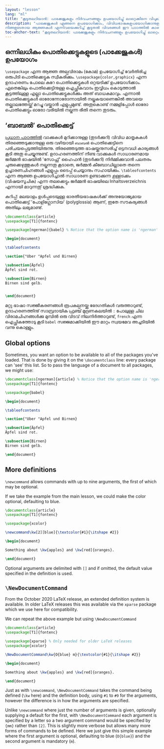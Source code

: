 ```yaml
---
layout: "lesson"
lang: "ml"
title: "കൂടുതലറിയാൻ: പാക്കേജുകളും നിർവചനങ്ങളും ഉപയോഗിച്ചു് ലാറ്റെക്കിനെ വിപുലീകരിക്കൽ"
description: "പാക്കേജുകൾ എങ്ങനെ ഉപയോഗിക്കാം, വിവിധഭാഷകളുപയോഗിക്കാനുള്ള ബാബൽ പാക്കേജ്,
നിങ്ങളുടേതായ ആജ്ഞകൾ എന്നിവയെക്കുറിച്ച് കൂടുതൽ വിവരങ്ങൾ ഈ പാഠത്തിൽ കാണാം."
toc-anchor-text: "കൂടുതലറിയാൻ: പാക്കേജുകളും നിർവചനങ്ങളും ഉപയോഗിച്ചു് ലാറ്റെക്കിനെ വിപുലീകരിക്കൽ"
---
```


## ഒന്നിലധികം പൊതിക്കെട്ടുകളുടെ (പാക്കേജുകൾ) ഉപയോഗം

`\usepackage` എന്ന ആജ്ഞ അല്പവിരാമം (കോമ) ഉപയോഗിച്ച് വേര്‍തിരിച്ച ഒരുപിടി പൊതിക്കെട്ടുക സ്വീകരിക്കും.
`\usepackage{color,graphicx}` എന്ന ഉദാഹരണം പോലെ കുറേ പൊതിക്കെട്ടുകൾ ഒറ്റയടിക്ക് ഉപയോഗിക്കാം.
ഏതെങ്കിലും പൊതിക്കെട്ടിനുള്ള ഐച്ഛികവാദം ഇവ്വിധം കൊടുത്താൽ കൂട്ടത്തിലുള്ള എല്ലാ പൊതിക്കെട്ടുകള്‍ക്കും അത് ബാധകമാവും.
എന്നാൽ പൊതിക്കെട്ടുകൾ ഓരോന്നോരോന്നായിൽ നല്കുകയാണെങ്കിൽ അവയെ തല്ക്കാലത്തേയ്ക്ക് മറച്ചു വയ്ക്കാൻ എളുപ്പമുണ്ട്.
അതുകൊണ്ട് നമ്മളിപ്പോൾ ഓരോ പൊതിക്കെട്ടും ഓരോ വരിയിൽ നല്കുന്ന രീതി തന്നെ തുടരും.

## ‘ബാബൽ’ പൊതിക്കെട്ട്

[പ്രധാന പാഠത്തിൽ](lesson-06) വാക്കുകൾ മുറിക്കാനുള്ള (തുടര്‍ക്കുറി) വിവിധ മാതൃകകൾ തിരഞ്ഞെടുക്കാനുള്ള
ഒരു വഴിയായി `ബാബൽ` പൊതിക്കെട്ടിനെ പരിചയപ്പെടുത്തിയിരുന്നു. തിരഞ്ഞെടുത്ത ഭാഷയ്ക്കനുസരിച്ച് ഒട്ടനവധി
കാര്യങ്ങൾ കൂടി അതു ചെയ്യുന്നുണ്ട്. ഉദാഹരണത്തിന് നീണ്ട വാക്കുകൾ സാധാരണമായ ജര്‍മ്മൻ ഭാഷയിൽ 'സോഫ്റ്റ്'
ഹൈഫൻ (തുടര്‍ക്കുറി) നിര്‍മ്മിക്കുവാൻ പലതരം ചുരുക്കെഴുത്തുകൾ നല്കുന്നതു കൂടാതെ, ജര്‍മ്മൻ കീബോഡില്ലാതെ തന്നെ
ഉച്ചാരണചിഹ്നങ്ങൾ എളുപ്പം ടൈപ്പ് ചെയ്യാനും സഹായിക്കും. `\tableofcontents` എന്ന ആജ്ഞ ഉപയോഗിച്ചാൽ
സാധാരണ ഉണ്ടാക്കുന്ന _ഉള്ളടക്കം_ (വിഷയസൂചിക) എന്ന തലക്കെട്ടും ജര്‍മ്മൻ ഭാഷയിലെ Inhaltsverzeichnis
എന്നായി മാറുന്നതു് ശ്രദ്ധിക്കുക.

കുറിപ്പ്: മലയാളം ഉള്‍പ്പടെയുള്ള ഭാരതീയഭാഷകള്‍ക്ക് അനുയോജ്യമായ പൊതിക്കെട്ട് 'പോളിഗ്ലോസിയ' (polyglossia)
ആണ്, ഇതേ സൗകര്യങ്ങൾ അതിലും ലഭ്യമാണു്.

```latex
\documentclass{article}
\usepackage[T1]{fontenc}

\usepackage[ngerman]{babel} % Notice that the option name is 'ngerman'

\begin{document}

\tableofcontents

\section{"Uber "Apfel und Birnen}

\subsection{Äpfel}
Äpfel sind rot.

\subsection{Birnen}
Birnen sind gelb.


\end{document}
```

മറ്റു ഭാഷാ സജ്ജീകരണങ്ങൾ രൂപകല്പനയ്ക്കു ഭേദഗതികൾ വരുത്താറുണ്ട്, ഉദാഹരണത്തിനു് സാമ്പ്രദായിക
ഫ്രഞ്ച് മുദ്രണകലയിൽ `:` പോലുള്ള ചില വിരാമചിഹ്നങ്ങള്‍ക്കു മുമ്പിൽ ഒരു വിടവ് നിലനിര്‍ത്താറുണ്ട്,
`french` എന്ന ഐച്ഛികത്തോടു കൂടി `babel` സജ്ജമാക്കിയിൽ ഈ മാറ്റം സ്വയമേവ അച്ചടിയിൽ
വന്നു കൊള്ളും.

## Global options

Sometimes, you want an option to be available to all of the packages you've
loaded. That is done by giving it on the `\documentclass` line: every package
can 'see' this list. So to pass the language of a document to all packages,
we might use:

```latex
\documentclass[ngerman]{article} % Notice that the option name is 'ngerman'
\usepackage[T1]{fontenc}

\usepackage{babel}

\begin{document}

\tableofcontents

\section{"Uber "Apfel und Birnen}

\subsection{Äpfel}
Äpfel sind rot.

\subsection{Birnen}
Birnen sind gelb.

\end{document}
```

## More definitions

`\newcommand` allows commands with up to nine arguments, the first of which may be optional.

If we take the example from the main lesson, we could make the color
optional, defaulting to blue.

```latex
\documentclass{article}
\usepackage[T1]{fontenc}

\usepackage{xcolor}

\newcommand\kw[2][blue]{\textcolor{#1}{\itshape #2}}

\begin{document}

Something about \kw{apples} and \kw[red]{oranges}.

\end{document}
```

Optional arguments are delimited with `[]` and if omitted, the default
value specified in the definition is used.

## `\NewDocumentCommand`

From the October 2020 LaTeX release, an extended definition system is available.
In older LaTeX releases this was available via the `xparse` package which we use
here for compatibility.

We can repeat the above example but using `\NewDocumentCommand`

```latex
\documentclass{article}
\usepackage[T1]{fontenc}

\usepackage{xparse} % Only needed for older LaTeX releases
\usepackage{xcolor}

\NewDocumentCommand\kw{O{blue} m}{\textcolor{#1}{\itshape #2}}

\begin{document}

Something about \kw{apples} and \kw[red]{oranges}.

\end{document}
```

Just as with `\newcommand`, `\NewDocumentCommand` takes the command
being defined (`\kw` here) and the definition body, using `#1` to `#9`
for the arguments, however the difference is in how the arguments are
specified.

Unlike `\newcommand` where just the number of arguments is given,
optionally supplying a default for the first, with
`\NewDocumentCommand` each argument is specified by a letter so a two
argument command would be specified by `{mm}` rather than `[2]`. This
is slightly more verbose but allows many more forms of commands to be
defined. Here we just give this simple example where the first
argument is optional, defaulting to blue (`O{blue}`) and the second
argument is mandatory (`m`).
